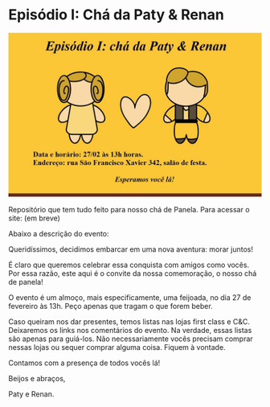 # Episódio I: Chá da Paty & Renan

![Alt text](site/imgs/capa.jpg)

Repositório que tem tudo feito para nosso chá de Panela.
Para acessar o site: (em breve)

Abaixo a descrição do evento:

Queridíssimos,
decidimos embarcar em uma nova aventura: morar juntos!

É claro que queremos celebrar essa conquista com amigos como vocês. Por essa razão, este aqui é o convite da nossa comemoração, o nosso chá de panela!

O evento é um almoço, mais especificamente, uma feijoada, no dia 27 de fevereiro às 13h. Peço apenas que tragam o que forem beber.

Caso queiram nos dar presentes, temos listas nas lojas first class e C&C. Deixaremos os links nos comentários do evento. Na verdade, essas listas são apenas para guiá-los. Não necessariamente vocês precisam comprar nessas lojas ou sequer comprar alguma coisa. Fiquem à vontade.

Contamos com a presença de todos vocês lá!

Beijos e abraços,

Paty e Renan.